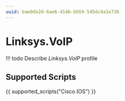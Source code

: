 ```yaml
---
uuid: bae0de2d-6ae6-414b-bb59-545dc4a1e736
---
```



# Linksys.VoIP


<!-- prettier-ignore -->
!!! todo
    Describe *Linksys.VoIP* profile

## Supported Scripts

{{ supported_scripts("Cisco.IOS") }}
